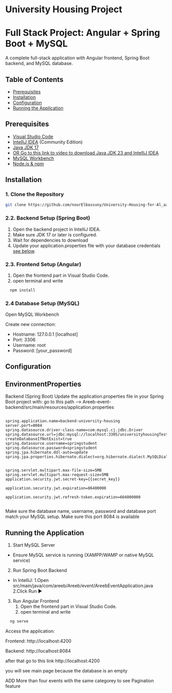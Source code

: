 # University Housing Project


# Full Stack Project: Angular + Spring Boot + MySQL

A complete full-stack application with Angular frontend, Spring Boot backend, and MySQL database.

## Table of Contents
- [Prerequisites](#prerequisites)
- [Installation](#installation)
- [Configuration](#configuration)
- [Running the Application](#running-the-application)



## Prerequisites
- [Visual Studio Code](https://code.visualstudio.com/download)
- [IntelliJ IDEA](https://www.jetbrains.com/idea/download/) (Community Edition)
- [Java JDK 17](https://www.oracle.com/java/technologies/downloads/)
- [OR Go to this link to video to download Java JDK 23 and IntelliJ IDEA](https://youtu.be/O3TXIwY2eYk?si=Phwaj8cMgeRJXUqs)
- [MySQL Workbench](https://dev.mysql.com/downloads/workbench/)
- [Node.js & npm](https://nodejs.org/en/download/)


## Installation

### 1. Clone the Repository
```bash
git clone https://github.com/nourElbassuny/University-Housing-for-Al_azhar-university.git
```
### 2.2. Backend Setup (Spring Boot)
1. Open the backend project in IntelliJ IDEA.
2. Make sure JDK 17 or later is configured.
3. Wait for dependencies to download
4. Update your application.properties file with your database credentials [see below](#EnvironmentProperties).

### 2.3. Frontend Setup (Angular)
1. Open the frontend part in Visual Studio Code.
2. open terminal and write 
```bash
  npm install
```
### 2.4 Database Setup (MySQL)
Open MySQL Workbench

Create new connection:
- Hostname: 127.0.0.1 [localhost]
- Port: 3306
- Username: root
- Password: [your_password]

## Configuration

## EnvironmentProperties
Backend (Spring Boot)
Update the application.properties file in your Spring Boot project with:
go to this path --> Areeb-event-backend/src/main/resources/application.properties

```properties

spring.application.name=backend-university-housing
server.port=8084
spring.datasource.driver-class-name=com.mysql.cj.jdbc.Driver
spring.datasource.url=jdbc:mysql://localhost:3305/universityhousingTest?createDatabaseIfNotExist=true
spring.datasource.username=springstudent
spring.datasource.password=springstudent
spring.jpa.hibernate.ddl-auto=update
spring.jpa.properties.hibernate.dialect=org.hibernate.dialect.MySQLDialect


spring.servlet.multipart.max-file-size=5MB
spring.servlet.multipart.max-request-size=5MB
application.security.jwt.secret-key={{secret_key}}

application.security.jwt.expiration=86400000

application.security.jwt.refresh-token.expiration=604800000


```
Make sure the database name, username, password and database port  match your MySQL setup.
Make sure this port 8084 is available 


## Running the Application
1. Start MySQL Server
- Ensure MySQL service is running (XAMPP/WAMP or native MySQL service)

2. Run Spring Boot Backend
- In IntelliJ:
   1.Open src/main/java/com/areeb/Areeb/event/AreebEventApplication.java
   2.Click Run ▶️
  
3. Run Angular Frontend
   1. Open the frontend part in Visual Studio Code.
   2. open terminal and write 
```bash
  ng serve
```
Access the application:

Frontend: http://localhost:4200

Backend: http://localhost:8084

after that go to this link http://localhost:4200

you will see main page because the database is an empty 



ADD More than four events with the same categorey to see Pagination feature

 

 

 








